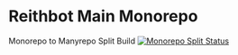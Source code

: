 # Reithbot Main Monorepo

Monorepo to Manyrepo Split Build [![Monorepo Split Status](https://travis-ci.org/reithbot/main.svg?branch=master)](https://travis-ci.org/reithbot/main)

